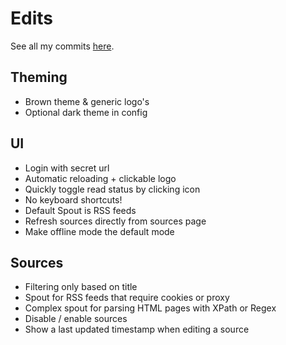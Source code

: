 # Edits

See all my commits [here](https://github.com/tuur29/selfoss/commits?author=tuur29).

## Theming
* Brown theme & generic logo's
* Optional dark theme in config

## UI
* Login with secret url
* Automatic reloading + clickable logo
* Quickly toggle read status by clicking icon
* No keyboard shortcuts!
* Default Spout is RSS feeds
* Refresh sources directly from sources page
* Make offline mode the default mode

## Sources
* Filtering only based on title
* Spout for RSS feeds that require cookies or proxy
* Complex spout for parsing HTML pages with XPath or Regex
* Disable / enable sources
* Show a last updated timestamp when editing a source
